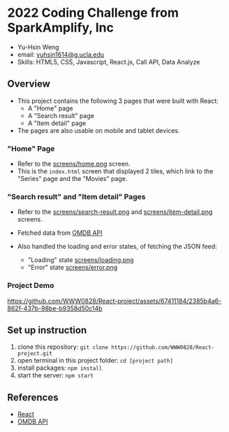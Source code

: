 # 2022 Coding Challenge from SparkAmplify, Inc
- Yu-Hsin Weng
- email: yuhsin1614@g.ucla.edu
- Skills: HTML5, CSS, Javascript, React.js, Call API, Data Analyze

## Overview
- This project contains the following 3 pages that were built with React:
    - A "Home" page
    - A "Search result" page
    - A "Item detail" page
- The pages are also usable on mobile and tablet devices.

### "Home" Page
- Refer to the [screens/home.png](./screens/home.png) screen.
- This is the `index.html` screen that displayed 2 tiles, which link to the "Series" page and the "Movies" page.

### "Search result" and "Item detail" Pages
- Refer to the [screens/search-result.png](./screens/search-result.png) and [screens/item-detail.png](./screens/item-detail.png) screens.

- Fetched data from [OMDB API](http://www.omdbapi.com/)
- Also handled the loading and error states, of fetching the JSON feed:
    - "Loading" state [screens/loading.png](./screens/loading.png)
    - "Error" state [screens/error.png](./screens/error.png)

### Project Demo
https://github.com/WWW0828/React-project/assets/67411184/2385b4a6-862f-437b-98be-b9358d50c14b

## Set up instruction
1. clone this repository: `git clone https://github.com/WWW0828/React-project.git`
2. open terminal in this project folder: `cd [project path]`
3. install packages: `npm install`
4. start the server: `npm start`

## References
- [React](https://facebook.github.io/react/)
- [OMDB API](http://www.omdbapi.com/)
